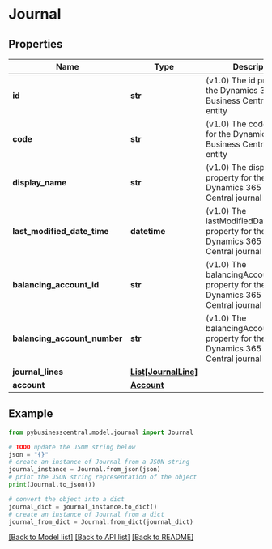 # Journal


## Properties

Name | Type | Description | Notes
------------ | ------------- | ------------- | -------------
**id** | **str** | (v1.0) The id property for the Dynamics 365 Business Central journal entity | [optional] 
**code** | **str** | (v1.0) The code property for the Dynamics 365 Business Central journal entity | [optional] 
**display_name** | **str** | (v1.0) The displayName property for the Dynamics 365 Business Central journal entity | [optional] 
**last_modified_date_time** | **datetime** | (v1.0) The lastModifiedDateTime property for the Dynamics 365 Business Central journal entity | [optional] 
**balancing_account_id** | **str** | (v1.0) The balancingAccountId property for the Dynamics 365 Business Central journal entity | [optional] 
**balancing_account_number** | **str** | (v1.0) The balancingAccountNumber property for the Dynamics 365 Business Central journal entity | [optional] 
**journal_lines** | [**List[JournalLine]**](JournalLine.md) |  | [optional] 
**account** | [**Account**](Account.md) |  | [optional] 

## Example

```python
from pybusinesscentral.model.journal import Journal

# TODO update the JSON string below
json = "{}"
# create an instance of Journal from a JSON string
journal_instance = Journal.from_json(json)
# print the JSON string representation of the object
print(Journal.to_json())

# convert the object into a dict
journal_dict = journal_instance.to_dict()
# create an instance of Journal from a dict
journal_from_dict = Journal.from_dict(journal_dict)
```
[[Back to Model list]](../README.md#documentation-for-models) [[Back to API list]](../README.md#documentation-for-api-endpoints) [[Back to README]](../README.md)


